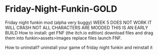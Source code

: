 # Friday-Night-Funkin-GOLD
Friday night funkin mod (alpha very buggy)  WEEK 5 DOES NOT WORK IT WILL CRASH NOT ALL CHARACTERS ARE MODDED THIS IS AN EARLY BUILD
How to install:
get FNF (the itch.io edition)
download files and drag them into funkin>assets>images
replace files 
launch FNF.

How to uninstall? 
uninstall your game of friday night funkin and reinstall it 
